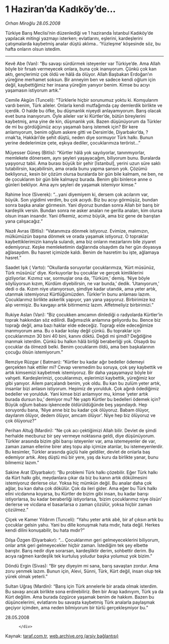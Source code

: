 # 1 Haziran’da Kadıköy’de...

*Orhan Miroğlu 28.05.2008*

<div class="yazi">Türkiye Barış Meclisi’nin düzenlediği ve 1 haziranda İstanbul Kadıköy’de yapılacak mitingi yazmayı isterken; evlatlarını, eşlerini, kardeşlerini çatışmalarda kaybetmiş analar düştü aklıma.. 
‘Yüzleşme’ köşesinde söz, bu hafta onların olsun istedim.

***

Kevê Abe (Van): “Bu savaşı sürdürmek isteyenler var Türkiye’de. Ama Allah böyle bir fırsatı vermeyecek onlara, buna çok inanıyorum. Çünkü çok kan aktı, gençlerimiz çok öldü ve hâlâ da ölüyor. Allah Başbakan Erdoğan’ın yüreğine merhamet soksun. Bir anneyim ben ve sadece kendi oğlum için değil, kaybettiğimiz her insana yüreğim yanıyor benim. Kimse bu acıyı yaşamasın istiyorum artık.”

Cemile Akgün (Tunceli): “Türklerle hiçbir sorunumuz yoktu ki. Komşularım vardı benim, Türk aileler. Onlarla kendi mutfağımda çay demlerdik birlikte ve içerdik. O halde bu öfke, bu düşmanlık niyeydi anlayamıyorum. Barış olacak evet buna inanıyorum. Öyle aileler var ki Kürtler’de, bütün bireylerini kaybetmiş, ama yine de kin, düşmanlık yok. Bazen düşünüyorum da Türkler de mi bu gördüğümüz acıyı yaşamalı barış istemek için? Bir kere anlamıyorum, benim oğlum askere gitti ve Dersim’de, Diyarbakır’da, ?ırnak’ta, Hakkâri’de şehit düştü, neden diye sormuyor Türk halkı. Bunun yerine dedelerimize çete, eşkıya dediler, çocuklarımıza terörist...”

Müyesser Güneş (Bitlis): “Kürtler hâlâ yok sayılıyorlar, tanınmıyorlar, memlekete dönersem, aynı şeyleri yaşayacağım, biliyorum bunu. Buralarda yaşıyoruz tabii. Ama burası büyük bir şehir [İstanbul], yerini uzun süre saklı tutabilirsin, kaçabilirsin, ama orada bunu yapma şansın yok. Çözümü bekliyoruz, kesin bir çözüm olursa buralarda bir gün bile kalmam, ne ben, ne de çocuklarım bir gün bile kalmayız burada. Benim gibi binlerce anne o günleri bekliyor. Ama aynı şeyleri de yaşamak istemiyor kimse.” 

Rahime İnce (Siverek): “...yani diyemiyem ki, dersem çok acılarım var, büyük. Son yigidimi verdim, bu çok acıydı. Biz bu acıyı görmüşüz, bundan sonra başka analar görmesin. Yani diyoruz bundan sonra Allah bir barış bir kardeşlik versin. Bundan sonra ne asker anaları ne gerilla anaları, kim olursa olsun insan insandır. Yani öfkemiz, acımız büyük, ama biz gene de barıştan yana çalışacağız.” 

Nazê Avras (Bitlis): “Vatanımıza dönmek istiyoruz. Evimize, malımızın, mülkümüzün başına dönmek ve orada yaşamak istiyoruz. O topraklar kaybettiklerimizin kanıyla sulandı, ama biz onların mezarlarını bile ziyaret edemiyoruz. Keşke memleketimin dağlarında olsaydım da her gün doyasıya ağlasaydım. Bu hasret içimizde kaldı. Benim de hasretim bu işte, ağlamaya hasret.”

Saadet Işık ( Varto): “Okullarda soruyorlar çocuklarımıza, ‘Kürt müsünüz, Türk müsünüz’ diye. Korkuyorlar bu çocuklar ve gerçek kimliklerini gizliyorlar. Kızımız var, sormuşlar ona da, ‘Türküm,’ demiş. ‘Niye böyle söylüyorsun kızım, Kürdüm diyebilirsin, ne var bunda,’ dedik. ‘Utanıyorum,’ dedi o da. Kızım niye utanıyorsun, şimdiye kadar utandık, ama yeter artık, utanmak istemiyoruz Kürtlüğümüzden. Türkler’in bunu anlaması lazım. Çocuklarımız birlikte askerlik yapıyor, yan yana yaşıyoruz. Birbirimize kız alıp vermişiz. Bu kavgayı artık bitirmemiz lazım. Affetmeliyiz birbirimizi.”

Rukiye Aslan (Van): “Biz çocukken amcamın dinlediği o radyolarda Kürtler’in toprak hakkından söz edilirdi. Bağımsızlık anlamına geliyordu bu. Bence biz toprağı değil, ama bazı haklar elde edeceğiz. Toprağı elde edeceğimize inanmıyorum ama. Bu o kadar kolay değil çünkü. Bu topraklar için çocuklarımızın 30 bini 40 bini, kanını döktü. Değdi mi şimdi? Değdiğine inanmak isterdim. Çünkü bu halkın hâlâ birliği beraberliği yok. Olsaydı bu çocuklar da ölmezdi belki. Benim çocuklarım öldü, ama ben başkalarının çocuğu ölsün istemiyorum.” 

Remziye Rüzgar ( Batman): “Kürtler bu kadar ağır bedeller ödemeyi gerçekten hak ettiler mi? Cevap veremedim bu soruya, çok şey kaybettik ve artık kimsemizi kaybetmek istemiyoruz. Bir daha yaşayamayız böyle bir vahşeti. Kardeşlerimizi, çocuklarımızı, eşlerimizi kaybettik, yüreğimiz kor gibi yanıyor. Ailem parçalandı benim, yok oldu. Bu kan bu zulüm yeter artık, insanlar bizi anlasın istiyorum. Hepimiz de yorulduk. Çok ağırdı ödediğimiz bedeller ve yorulduk. Yani kimse bizi anlamıyor mu, kimse ‘yeter artık burada dursun bu,’ demiyor mu? Ne yaptı Kürtler bu bedelleri ödemek için? Büyük oğlum babası işkencede öldürüldüğünde beş yaşındaydı. Hep soruyordu bana, ‘Niye anne biz bu kadar çok ölüyoruz. Babam ölüyor, dayılarım ölüyor, dedem ölüyor, amcam ölüyor’. Niye hep biz ölüyoruz ve çok ölüyoruz?” 

Perihan Altuğ (Mardin): “Ne çok acı çektiğimizi Allah bilir. Devlet de şimdi herhalde mecburuz bir şey vermeye noktasına geldi, diye düşünüyorum. Türkler arasında bizim gibi barışı isteyenler var, ama istemeyenler de var, zaman zaman ellerine birer ateş topu alıp içimize atanlar, bu istemeyenlerdir. Bu kesimler, Türkler arasında güçlü hale geldiler, devlet de onlarla baş edemiyor artık. Ateş düştü mü bir yere, yaş da kuru da birlikte yanar, bunu bilmemiz lazım.” 

Sakine Arat (Diyarbakır): “Bu problemi Türk halkı çözebilir. Eğer Türk halkı da Kürt halkı gibi, meydanlara çıkar da biz bu kanın artık dökülmesini istemiyoruz derlerse olur. Yoksa hiç mümkün değil. Bu analar daha çok ağlar, bu kan daha çok dökülür. Çok da ileri gider. Ama eğer bu Türk halkı elini vicdanına koyarsa, bu Kürtler de bizim gibi insan, bu kadar barışı istiyorlarsa, bu kadar beraberliği istiyorlarsa, ‘bizim çocuklarımız niye ölsün’ derlerse ve vicdana el basarlarsa o zaman çözülür, yoksa hiçbir zaman çözülmez.” 

Çiçek ve Kamer Yıldırım (Tunceli): “Yahu yeter artık abê, bir af çıksın artık bu çocuklar gelsin yahu. Yani bu dille konuşmak hata mıdır, hata değil. Herkes kendi dilini konuşabilir, bu hata mıdır?” 

Dılşa Özgen (Diyarbakır): “... Çocuklarımın geri gelmeyeceklerini biliyorum, onlar artık geri gelmeyecekler hiçbir zaman. İstediğim tek şey elbette barıştır. Barış nedir diye sorarsan, kardeşliktir derim, sohbettir derim. Bu acıya rağmen kardeşlik tek kurtuluş yoludur başka yolumuz yok bizim.”

Döndü Ergin (Sivas): “Bir şey diyeyim mi sana, barış savaştan zordur. Ama zoru yenmek lazım. Bunun için, Alevi, Sünni, Türk, Kürt değil, insan olup tek yürek olmak yeterli.” 

Sultan Uğraş (Mardin): “Barış için Türk annelerle bir arada olmak isterdim. Bu savaşı ancak birlikte sona erdirebiliriz. Ben bir Arap kadınıyım, Türk ya da Kürt değilim. Ama burada özgürce yaşamak benim de hakkım. Bazen bu düşüncelerimi, evlatlarını bu savaşta kaybetmiş Türk analarla paylaşmak geçiyor içimden, ama neden bilmiyorum bir türlü gerçekleşmiyor bu.”

28.05.2008
                                    
          
          
          
          </div>

Kaynak: [taraf.com.tr](http://www.taraf.com.tr/orhan-miroglu/makale-1-haziranda-kadikoyde.htm), [web.archive.org (arşiv bağlantısı)](http://web.archive.org/web/20130721071745/http://www.taraf.com.tr/orhan-miroglu/makale-1-haziranda-kadikoyde.htm)
